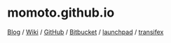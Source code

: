 # momoto.github.io

[Blog](http://momoto.github.io/) /
[Wiki](https://github.com/momoto/momoto.github.io/wiki) /
[GitHub](https://github.com/momoto) /
[Bitbucket](https://bitbucket.org/seijimomoto) /
[launchpad](https://translations.launchpad.net/~seiji-momoto) /
[transifex](https://www.transifex.com/accounts/profile/momoto/)